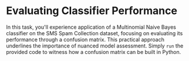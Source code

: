 # Evaluating Classifier Performance

In this task, you'll experience application of a Multinomial Naive Bayes classifier on the SMS Spam Collection dataset, focusing on evaluating its performance through a confusion matrix. This practical approach underlines the importance of nuanced model assessment. Simply `run` the provided code to witness how a confusion matrix can be built in Python.
